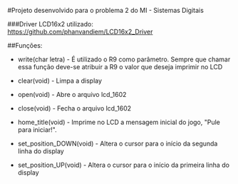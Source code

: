 #Projeto desenvolvido para o problema 2 do MI - Sistemas Digitais

###Driver LCD16x2 utilizado: https://github.com/phanvandiem/LCD16x2_Driver

##Funções:

- write(char letra) - É utilizado o R9 como parâmetro. Sempre que chamar essa função deve-se atribuir a R9 o valor que deseja imprimir no LCD

- clear(void) - Limpa a display

- open(void) - Abre o arquivo lcd_1602

- close(void) - Fecha o arquivo lcd_1602

- home_title(void) - Imprime no LCD a mensagem inicial do jogo, "Pule para iniciar!".

- set_position_DOWN(void) - Altera o cursor para o início da segunda linha do display

- set_position_UP(void) - Altera o cursor para o início da primeira linha do display
